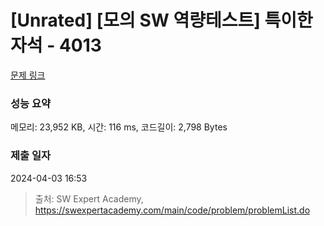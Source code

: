 # [Unrated] [모의 SW 역량테스트] 특이한 자석 - 4013 

[문제 링크](https://swexpertacademy.com/main/code/problem/problemDetail.do?contestProbId=AWIeV9sKkcoDFAVH) 

### 성능 요약

메모리: 23,952 KB, 시간: 116 ms, 코드길이: 2,798 Bytes

### 제출 일자

2024-04-03 16:53



> 출처: SW Expert Academy, https://swexpertacademy.com/main/code/problem/problemList.do